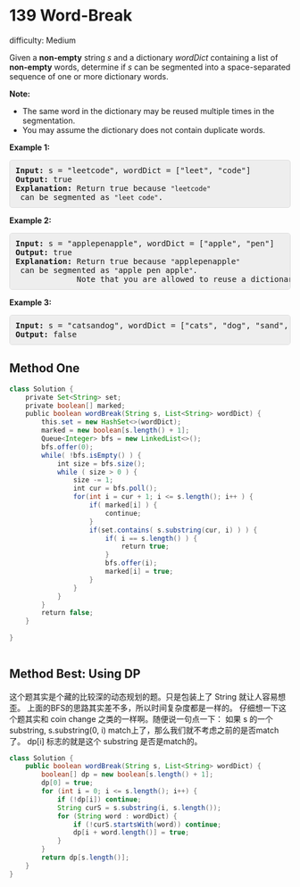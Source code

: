# 139 Word-Break

difficulty: Medium

<style>
        section pre{
          background-color: #eee;
          border: 1px solid #ddd;
          padding:10px;
          border-radius: 5px;
        }
      </style>
<section>
<div><p>Given a <strong>non-empty</strong> string <em>s</em> and a dictionary <em>wordDict</em> containing a list of <strong>non-empty</strong> words, determine if <em>s</em> can be segmented into a space-separated sequence of one or more dictionary words.</p>
<p><strong>Note:</strong></p>
<ul>
	<li>The same word in the dictionary may be reused multiple times in the segmentation.</li>
	<li>You may assume the dictionary does not contain duplicate words.</li>
</ul>
<p><strong>Example 1:</strong></p>
<pre><strong>Input:</strong> s = "leetcode", wordDict = ["leet", "code"]
<strong>Output:</strong> true
<strong>Explanation:</strong> Return true because <code>"leetcode"</code> can be segmented as <code>"leet code"</code>.
</pre>
<p><strong>Example 2:</strong></p>
<pre><strong>Input:</strong> s = "applepenapple", wordDict = ["apple", "pen"]
<strong>Output:</strong> true
<strong>Explanation:</strong> Return true because <code>"</code>applepenapple<code>"</code> can be segmented as <code>"</code>apple pen apple<code>"</code>.
&nbsp;            Note that you are allowed to reuse a dictionary word.
</pre>
<p><strong>Example 3:</strong></p>
<pre><strong>Input:</strong> s = "catsandog", wordDict = ["cats", "dog", "sand", "and", "cat"]
<strong>Output:</strong> false
</pre>
</div></section>
 
 ## Method One 
 
``` Java
class Solution {
    private Set<String> set;
    private boolean[] marked;
    public boolean wordBreak(String s, List<String> wordDict) {
        this.set = new HashSet<>(wordDict);
        marked = new boolean[s.length() + 1];
        Queue<Integer> bfs = new LinkedList<>();
        bfs.offer(0);
        while( !bfs.isEmpty() ) {
            int size = bfs.size();
            while ( size > 0 ) {
                size -= 1;
                int cur = bfs.poll();
                for(int i = cur + 1; i <= s.length(); i++ ) {
                    if( marked[i] ) {
                        continue;
                    }
                    if(set.contains( s.substring(cur, i) ) ) {
                        if( i == s.length() ) {
                            return true;
                        }
                        bfs.offer(i);
                        marked[i] = true;
                    }
                }
            }
        }
        return false;
    }
    
}
​
```


## Method Best: Using DP

这个题其实是个藏的比较深的动态规划的题。只是包装上了 String 就让人容易想歪。
上面的BFS的思路其实差不多，所以时间复杂度都是一样的。
仔细想一下这个题其实和 coin change 之类的一样啊。随便说一句点一下：
如果 s 的一个substring, s.substring(0, i) match上了，那么我们就不考虑之前的是否match了。
dp[i] 标志的就是这个 substring 是否是match的。


```java
class Solution {
    public boolean wordBreak(String s, List<String> wordDict) {
        boolean[] dp = new boolean[s.length() + 1];
        dp[0] = true;
        for (int i = 0; i <= s.length(); i++) {
            if (!dp[i]) continue;
            String curS = s.substring(i, s.length());
            for (String word : wordDict) {
                if (!curS.startsWith(word)) continue;
                dp[i + word.length()] = true;
            }
        }
        return dp[s.length()];
    }
}
```